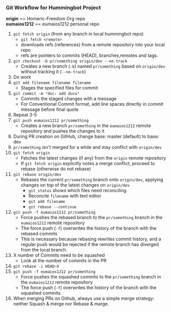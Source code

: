 ### Git Workflow for Hummingbot Project  
**origin** == Homeric-Freedom Org repo  
**eumaios1212** == eumaios1212 personal repo

1. `git fetch origin` (from any branch in local hummingbot repo)
    - `git fetch <remote>`  
    - downloads refs (references) from a remote repository into your local repo
    - refs are pointers to commits (HEAD), branches,remotes and tags.
2. `git checkout -b pr/something origin/dev --no-track`
    - Creates a new branch (`-b`) named `pr/something` based on `origin/dev` without tracking it (`--no-track`)
3. Do work
4. `git add filename filename filename`
    - Stages the specified files for commit
5. `git commit -m "doc: add ducu"`
    - Commits the staged changes with a message
    - For Conventional Commit format, add line spaces directly in commit message before final quote
6. Repeat 3-5
7. `git push eumaios1212 pr/something`
    - Creates a new branch `pr/something` in the `eumaios1212` remote repository and pushes the changes to it
8. During PR creation on GitHub, change base: master (default) to base: dev
9. `pr/something` isn't merged for a while and may conflict with `origin/dev`
10. `git fetch origin`
    - Fetches the latest changes (if any) from the `origin` remote repository
    - If `git fetch origin` explicitly notes a merge conflict, proceed to rebase (otherwise do not rebase)
11. `git rebase origin/dev`
    - Rebases the current `pr/something` branch onto `origin/dev`, applying changes on top of the latest changes on
      `origin/dev`
      - `git status` shows which files need reconciling.
      - Reconcile `filename` with text editor
      - `git add filename`
      -  `git rebase --continue`
12. `git push -f eumaios1212 pr/something`  
    - Force pushes the rebased branch to the `pr/something` branch in the `eumaios1212` remote repository
    - The force push (`-f`) overwrites the history of the branch with the rebased commits
    - This is necessary because rebasing rewrites commit history, and a regular push would be rejected
      if the remote branch has diverged from the local branch.
13. X number of Commits need to be squashed
    - Look at the number of commits in the  PR
14. `git rebase -i HEAD~X`
15. `git push -f eumaios1212 pr/something`
    - Force pushes the squashed commits to the `pr/something` branch in the `eumaios1212` remote repository
    - The force push (`-f`) overwrites the history of the branch with the squashed commits
16. When merging PRs on Github, always use a simple merge strategy: neither Squash & merge nor Rebase & marge.
